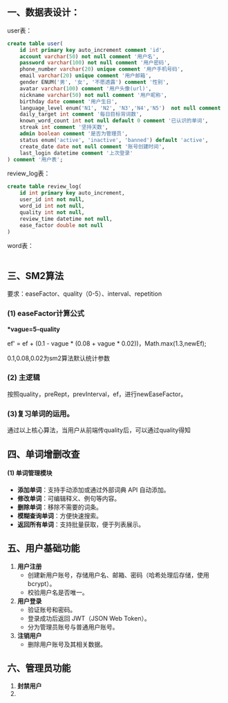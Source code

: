 ## 一、数据表设计：
user表：
```sql
create table user(  
    id int primary key auto_increment comment 'id',  
    account varchar(50) not null comment '用户名',  
    password varchar(100) not null comment '用户密码',  
    phone_number varchar(20) unique comment '用户手机号码',  
    email varchar(20) unique comment '用户邮箱',  
    gender ENUM('男', '女', '不愿透露') comment '性别',  
    avatar varchar(100) comment '用户头像(url)',  
    nickname varchar(50) not null comment '用户昵称',  
    birthday date comment '用户生日',  
    language_level enum('N1', 'N2', 'N3','N4','N5')  not null comment '用户日语水平',  
    daily_target int comment '每日目标背词数',  
    known_word_count int not null default 0 comment '已认识的单词',  
    streak int comment '坚持天数',  
    admin boolean comment '是否为管理员',  
    status enum('active', 'inactive', 'banned') default 'active',  
    create_date date not null comment '账号创建时间',  
    last_login datetime comment '上次登录'  
) comment '用户表';
```
review_log表：
```sql
create table review_log(  
    id int primary key auto_increment,  
    user_id int not null,  
    word_id int not null,  
    quality int not null,  
    review_time datetime not null,  
    ease_factor double not null  
)
```
word表：
```sql

```
## 三、SM2算法
要求：easeFactor、quality（0-5）、interval、repetition
### (1) easeFactor计算公式
**\*vague=5-quality**

ef' = ef + (0.1 - vague \* (0.08 + vague \* 0.02))，Math.max(1.3,newEf);

0.1,0.08,0.02为sm2算法默认统计参数
### (2) 主逻辑

按照quality，preRept，prevInterval，ef，进行newEaseFactor。
### (3)复习单词的运用。
通过以上核心算法，当用户从前端传quality后，可以通过quality得知 
## 四、单词增删改查
#### **(1) 单词管理模块**
- **添加单词**：支持手动添加或通过外部词典 API 自动添加。
- **修改单词**：可编辑释义、例句等内容。
- **删除单词**：移除不需要的词条。
- **模糊查询单词**：方便快速搜索。
- **返回所有单词**：支持批量获取，便于列表展示。
## 五、用户基础功能
1. **用户注册**
	- 创建新用户账号，存储用户名、邮箱、密码（哈希处理后存储，使用 bcrypt）。    
	- 校验用户名是否唯一。
2. **用户登录**
	- 验证账号和密码。
	- 登录成功后返回 JWT（JSON Web Token）。
	- 分为管理员账号与普通用户账号。
3. **注销用户**
    - 删除用户账号及其相关数据。
## 六、管理员功能
1. **封禁用户**
2. 
